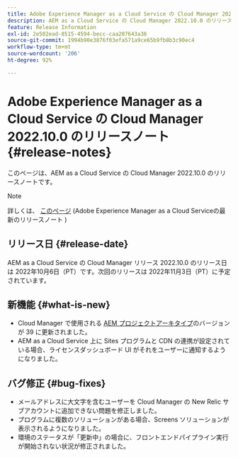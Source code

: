 ```yaml
---
title: Adobe Experience Manager as a Cloud Service の Cloud Manager 2022.10.0 のリリースノート
description: AEM as a Cloud Service の Cloud Manager 2022.10.0 のリリースノートです。
feature: Release Information
exl-id: 2e502ead-8515-4594-becc-caa207643a36
source-git-commit: 1994b90e3876f03efa571a9ce65b9fb8b3c90ec4
workflow-type: tm+mt
source-wordcount: '206'
ht-degree: 92%

---
```


# Adobe Experience Manager as a Cloud Service の Cloud Manager 2022.10.0 のリリースノート {#release-notes}

このページは、AEM as a Cloud Service の Cloud Manager 2022.10.0 のリリースノートです。

>[!NOTE]
>
>詳しくは、 [このページ](/help/release-notes/release-notes-cloud/release-notes-current.md) (Adobe Experience Manager as a Cloud Serviceの最新のリリースノート )

## リリース日 {#release-date}

AEM as a Cloud Service の Cloud Manager リリース 2022.10.0 のリリース日は 2022年10月6日（PT）です。次回のリリースは 2022年11月3日（PT）に予定されています。

## 新機能 {#what-is-new}

* Cloud Manager で使用される [AEM プロジェクトアーキタイプ](https://experienceleague.adobe.com/docs/experience-manager-core-components/using/developing/archetype/overview.html)のバージョンが 39 に更新されました。
* AEM as a Cloud Service 上に Sites プログラムと CDN の連携が設定されている場合、ライセンスダッシュボード UI がそれをユーザーに通知するようになりました。

## バグ修正 {#bug-fixes}

* メールアドレスに大文字を含むユーザーを Cloud Manager の New Relic サブアカウントに追加できない問題を修正しました。
* プログラムに複数のソリューションがある場合、Screens ソリューションが表示されるようになりました。
* 環境のステータスが「更新中」の場合に、フロントエンドパイプライン実行が開始されない状況が修正されました。

